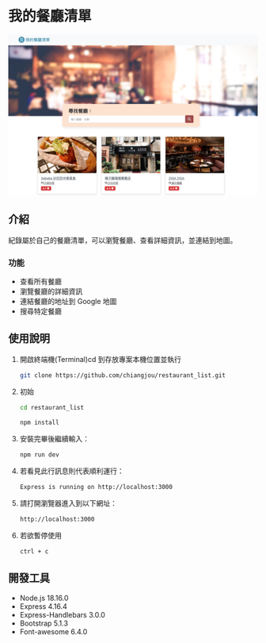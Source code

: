 # 我的餐廳清單

![Index page about Restaurant List](./public/image/snapshot.png)

## 介紹

紀錄屬於自己的餐廳清單，可以瀏覽餐廳、查看詳細資訊，並連結到地圖。

### 功能

- 查看所有餐廳
- 瀏覽餐廳的詳細資訊
- 連結餐廳的地址到 Google 地圖
- 搜尋特定餐廳

## 使用說明

1. 開啟終端機(Terminal)cd 到存放專案本機位置並執行

   ```bash
   git clone https://github.com/chiangjou/restaurant_list.git
   ```

2. 初始

   ```bash
   cd restaurant_list
   ```

   ```bash
   npm install
   ```

3. 安裝完畢後繼續輸入：

   ```bash
   npm run dev
   ```

4. 若看見此行訊息則代表順利運行：

   ```bash
   Express is running on http://localhost:3000
   ```

5. 請打開瀏覽器進入到以下網址：

   ```bash
   http://localhost:3000
   ```

6. 若欲暫停使用

   ```bash
   ctrl + c
   ```

## 開發工具

- Node.js 18.16.0
- Express 4.16.4
- Express-Handlebars 3.0.0
- Bootstrap 5.1.3
- Font-awesome 6.4.0
